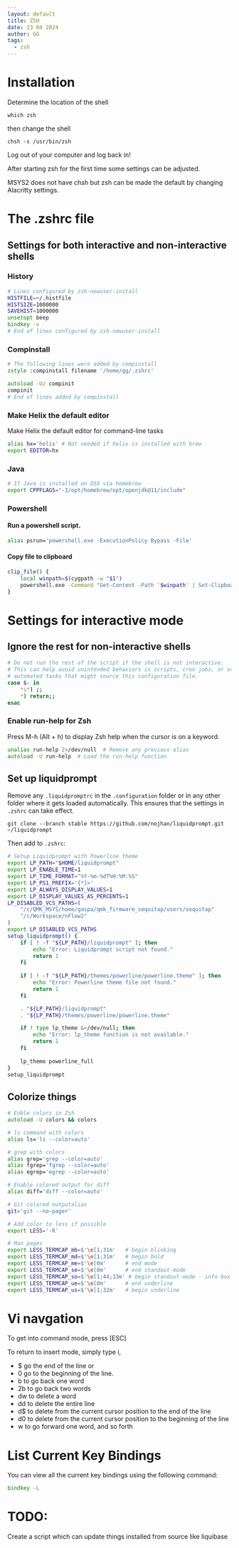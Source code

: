 ```yaml
---
layout: default
title: ZSH
date: 23 04 2024
author: GG
tags: 
  - zsh
---
```


Installation
===

Determine the location of the shell

```
which zsh
```

then change the shell

```
chsh -s /usr/bin/zsh
```

Log out of your computer and log back in!

After starting zsh for the first time some settings can be adjusted.

MSYS2 does not have chsh but zsh can be made the default by changing 
Alacritty settings.

The .zshrc file
===

Settings for both interactive and non-interactive shells
---

### History

```zsh
# Lines configured by zsh-newuser-install
HISTFILE=~/.histfile
HISTSIZE=1000000
SAVEHIST=1000000
unsetopt beep
bindkey -v
# End of lines configured by zsh-newuser-install
```

### Compinstall

```zsh
# The following lines were added by compinstall
zstyle :compinstall filename '/home/gg/.zshrc'

autoload -Uz compinit
compinit
# End of lines added by compinstall
```

### Make Helix the default editor

Make Helix the default editor for command-line tasks

```zsh
alias hx='helix' # Not needed if helix is installed with brew
export EDITOR=hx
```

### Java

```zsh
# If Java is installed on OSX via homebrew
export CPPFLAGS="-I/opt/homebrew/opt/openjdk@11/include"
```

### Powershell

#### Run a powershell script.

```zsh
alias psrun='powershell.exe -ExecutionPolicy Bypass -File'
```

#### Copy file to clipboard

```zsh
clip_file() {
    local winpath=$(cygpath -w "$1")
    powershell.exe -Command "Get-Content -Path '$winpath' | Set-Clipboard"
}
```

Settings for interactive mode
===

Ignore the rest for non-interactive shells
---

```zsh
# Do not run the rest of the script if the shell is not interactive.
# This can help avoid unintended behaviors in scripts, cron jobs, or other 
# automated tasks that might source this configuration file.
case $- in
    *i*) ;;
    *) return;;
esac
```

### Enable run-help for Zsh

Press M-h (Alt + h) to display Zsh help when the cursor is on a keyword.

```zsh
unalias run-help 2>/dev/null  # Remove any previous alias
autoload -U run-help  # Load the run-help function
````

Set up liquidprompt
---

Remove any `.liquidpromptrc` in the `.configuration` folder or in any other 
folder where it gets loaded automatically. This ensures that the settings in
`.zshrc` can take effect.

```
git clone --branch stable https://github.com/nojhan/liquidprompt.git ~/liquidprompt
```

Then add to ``.zshrc``:

```zsh
# Setup Liquidprompt with Powerline theme
export LP_PATH="$HOME/liquidprompt"
export LP_ENABLE_TIME=1
export LP_TIME_FORMAT="%Y-%m-%dT%H:%M:%S"
export LP_PS1_PREFIX='{*]>'
export LP_ALWAYS_DISPLAY_VALUES=1
export LP_DISPLAY_VALUES_AS_PERCENTS=1
LP_DISABLED_VCS_PATHS=(
    "/c/QMK_MSYS/home/gaspa/qmk_firmware_sequitap/users/sequitap"
    "/c/Workspace/nFlow2"
)
export LP_DISABLED_VCS_PATHS
setup_liquidprompt() {    
    if [ ! -f "${LP_PATH}/liquidprompt" ]; then
        echo "Error: Liquidprompt script not found."
        return 1
    fi
    
    if [ ! -f "${LP_PATH}/themes/powerline/powerline.theme" ]; then
        echo "Error: Powerline theme file not found."
        return 1
    fi

    . "${LP_PATH}/liquidprompt"
    . "${LP_PATH}/themes/powerline/powerline.theme"    

    if ! type lp_theme &>/dev/null; then
        echo "Error: lp_theme function is not available."
        return 1
    fi
    
    lp_theme powerline_full
}
setup_liquidprompt
```

Colorize things
---

```zsh
# Enble colors in Zsh
autoload -U colors && colors

# ls command with colors
alias ls='ls --color=auto'

# grep with colors
alias grep='grep --color=auto'
alias fgrep='fgrep --color=auto'
alias egrep='egrep --color=auto'

# Enable colored output for diff
alias diff='diff --color=auto'

# Git colored outputalias
git='git --no-pager'

# Add color to less if possible
export LESS='-R'

# Man pages
export LESS_TERMCAP_mb=$'\e[1;31m'   # begin blinking
export LESS_TERMCAP_md=$'\e[1;31m'   # begin bold
export LESS_TERMCAP_me=$'\e[0m'      # end mode
export LESS_TERMCAP_se=$'\e[0m'      # end standout-mode
export LESS_TERMCAP_so=$'\e[1;44;33m' # begin standout-mode - info box
export LESS_TERMCAP_ue=$'\e[0m'      # end underline
export LESS_TERMCAP_us=$'\e[1;32m'   # begin underline
```

Vi navgation
===

To get into command mode, press [ESC]

To return to insert mode, simply type i,

- $ go the end of the line or
- 0 go to the beginning of the line.
- b to go back one word
- 2b to go back two words
- dw to delete a word
- dd to delete the entire line
- d$ to delete from the current cursor position to the end of the line
- d0 to delete from the current cursor position to the beginning of the line
- w to go forward one word, and so forth

List Current Key Bindings
===

You can view all the current key bindings using the following command:
```zsh
bindkey -L
```

TODO:
===
Create a script which can update things installed from source like liquibase
